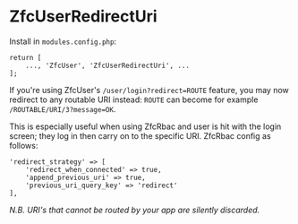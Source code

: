 # ZfcUserRedirectUri

Install in `modules.config.php`:
~~~
return [
    ..., 'ZfcUser', 'ZfcUserRedirectUri', ...
];
~~~

If you're using ZfcUser's `/user/login?redirect=ROUTE` feature, you may now redirect to any routable URI instead: `ROUTE` can become for example `/ROUTABLE/URI/3?message=OK`.

This is especially useful when using ZfcRbac and user is hit with the login screen; they log in then carry on to the specific URI.  ZfcRbac config as follows:
~~~
'redirect_strategy' => [
	'redirect_when_connected' => true,
	'append_previous_uri' => true,
	'previous_uri_query_key' => 'redirect'
],
~~~

*N.B. URI's that cannot be routed by your app are silently discarded.*
